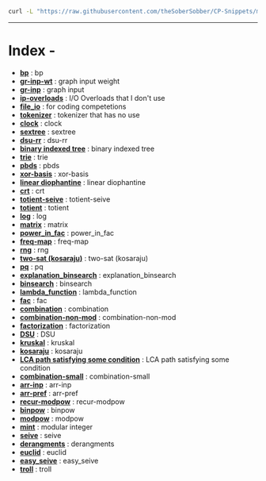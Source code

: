 ```bash
curl -L "https://raw.githubusercontent.com/theSoberSobber/CP-Snippets/main/snippets.json" > snippets.json
```
---
# Index - 


- **[bp](https://github.com/theSoberSobber/CP-Snippets/blob/main/snippets.json#L2)** : bp 
- **[gr-inp-wt](https://github.com/theSoberSobber/CP-Snippets/blob/main/snippets.json#L80)** : graph input weight 
- **[gr-inp](https://github.com/theSoberSobber/CP-Snippets/blob/main/snippets.json#L93)** : graph input 
- **[ip-overloads](https://github.com/theSoberSobber/CP-Snippets/blob/main/snippets.json#L106)** : I/O Overloads that I don't use 
- **[file_io](https://github.com/theSoberSobber/CP-Snippets/blob/main/snippets.json#L123)** : for coding competetions 
- **[tokenizer](https://github.com/theSoberSobber/CP-Snippets/blob/main/snippets.json#L133)** : tokenizer that has no use 
- **[clock](https://github.com/theSoberSobber/CP-Snippets/blob/main/snippets.json#L140)** : clock 
- **[sextree](https://github.com/theSoberSobber/CP-Snippets/blob/main/snippets.json#L152)** : sextree 
- **[dsu-rr](https://github.com/theSoberSobber/CP-Snippets/blob/main/snippets.json#L266)** : dsu-rr 
- **[binary indexed tree](https://github.com/theSoberSobber/CP-Snippets/blob/main/snippets.json#L305)** : binary indexed tree 
- **[trie](https://github.com/theSoberSobber/CP-Snippets/blob/main/snippets.json#L345)** : trie 
- **[pbds](https://github.com/theSoberSobber/CP-Snippets/blob/main/snippets.json#L381)** : pbds 
- **[xor-basis](https://github.com/theSoberSobber/CP-Snippets/blob/main/snippets.json#L396)** : xor-basis 
- **[linear diophantine](https://github.com/theSoberSobber/CP-Snippets/blob/main/snippets.json#L444)** : linear diophantine 
- **[crt](https://github.com/theSoberSobber/CP-Snippets/blob/main/snippets.json#L520)** : crt 
- **[totient-seive](https://github.com/theSoberSobber/CP-Snippets/blob/main/snippets.json#L544)** : totient-seive 
- **[totient](https://github.com/theSoberSobber/CP-Snippets/blob/main/snippets.json#L558)** : totient 
- **[log](https://github.com/theSoberSobber/CP-Snippets/blob/main/snippets.json#L578)** : log 
- **[matrix](https://github.com/theSoberSobber/CP-Snippets/blob/main/snippets.json#L609)** : matrix 
- **[power_in_fac](https://github.com/theSoberSobber/CP-Snippets/blob/main/snippets.json#L660)** : power_in_fac 
- **[freq-map](https://github.com/theSoberSobber/CP-Snippets/blob/main/snippets.json#L675)** : freq-map 
- **[rng](https://github.com/theSoberSobber/CP-Snippets/blob/main/snippets.json#L686)** : rng 
- **[two-sat (kosaraju)](https://github.com/theSoberSobber/CP-Snippets/blob/main/snippets.json#L695)** : two-sat (kosaraju) 
- **[pq](https://github.com/theSoberSobber/CP-Snippets/blob/main/snippets.json#L832)** : pq 
- **[explanation_binsearch](https://github.com/theSoberSobber/CP-Snippets/blob/main/snippets.json#L840)** : explanation_binsearch 
- **[binsearch](https://github.com/theSoberSobber/CP-Snippets/blob/main/snippets.json#L875)** : binsearch 
- **[lambda_function](https://github.com/theSoberSobber/CP-Snippets/blob/main/snippets.json#L896)** : lambda_function 
- **[fac](https://github.com/theSoberSobber/CP-Snippets/blob/main/snippets.json#L905)** : fac 
- **[combination](https://github.com/theSoberSobber/CP-Snippets/blob/main/snippets.json#L919)** : combination 
- **[combination-non-mod](https://github.com/theSoberSobber/CP-Snippets/blob/main/snippets.json#L932)** : combination-non-mod 
- **[factorization](https://github.com/theSoberSobber/CP-Snippets/blob/main/snippets.json#L949)** : factorization 
- **[DSU](https://github.com/theSoberSobber/CP-Snippets/blob/main/snippets.json#L979)** : DSU 
- **[kruskal](https://github.com/theSoberSobber/CP-Snippets/blob/main/snippets.json#L1014)** : kruskal 
- **[kosaraju](https://github.com/theSoberSobber/CP-Snippets/blob/main/snippets.json#L1035)** : kosaraju 
- **[LCA path satisfying some condition](https://github.com/theSoberSobber/CP-Snippets/blob/main/snippets.json#L1115)** : LCA path satisfying some condition 
- **[combination-small](https://github.com/theSoberSobber/CP-Snippets/blob/main/snippets.json#L1176)** : combination-small 
- **[arr-inp](https://github.com/theSoberSobber/CP-Snippets/blob/main/snippets.json#L1192)** : arr-inp 
- **[arr-pref](https://github.com/theSoberSobber/CP-Snippets/blob/main/snippets.json#L1200)** : arr-pref 
- **[recur-modpow](https://github.com/theSoberSobber/CP-Snippets/blob/main/snippets.json#L1208)** : recur-modpow 
- **[binpow](https://github.com/theSoberSobber/CP-Snippets/blob/main/snippets.json#L1224)** : binpow 
- **[modpow](https://github.com/theSoberSobber/CP-Snippets/blob/main/snippets.json#L1239)** : modpow 
- **[mint](https://github.com/theSoberSobber/CP-Snippets/blob/main/snippets.json#L1255)** : modular integer 
- **[seive](https://github.com/theSoberSobber/CP-Snippets/blob/main/snippets.json#L1314)** : seive 
- **[derangments](https://github.com/theSoberSobber/CP-Snippets/blob/main/snippets.json#L1332)** : derangments 
- **[euclid](https://github.com/theSoberSobber/CP-Snippets/blob/main/snippets.json#L1345)** : euclid 
- **[easy_seive](https://github.com/theSoberSobber/CP-Snippets/blob/main/snippets.json#L1370)** : easy_seive 
- **[troll](https://github.com/theSoberSobber/CP-Snippets/blob/main/snippets.json#L1389)** : troll 